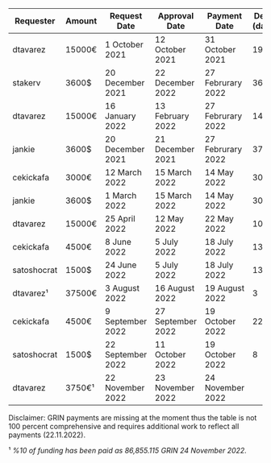 |Requester|Amount|Request Date|Approval  Date|Payment Date|Delay (days)
| --- | --- |--- |--- |--- |--- |
|dtavarez|15000€|1 October 2021|12 October 2021|31 October 2021|19|
|stakerv|3600$|20 December 2021|22 December 2022|27 Februrary 2022|36|
|dtavarez|15000€|16 January 2022|13 February 2022|27 Februrary 2022|14|
|jankie|3600$|20 December 2021|21 December 2021|27 Februrary 2022|37|
|cekickafa |3000€|12 March 2022|15 March 2022|14 May 2022|30|
|jankie|3600$|1 March 2022|15 March 2022|14 May 2022|30|
|dtavarez|15000€|25 April 2022|12 May 2022|22 May 2022|10|
|cekickafa|4500€|8 June 2022|5 July 2022|18 July 2022|13|
|satoshocrat|1500$|24 June 2022|5 July 2022|18 July 2022|13|
|dtavarez¹|37500€|3 August 2022|16 August 2022|19 August 2022|3|
|cekickafa |4500€|9 September 2022|27 September 2022|19 October 2022|22|
|satoshocrat|1500$|22 September 2022|11 October 2022|19 October 2022|8|
|dtavarez| 3750€¹ |22 November 2022 | 23 November 2022 | 24 November 2022 |

Disclaimer: GRIN payments are missing at the moment thus the table is not 100 percent comprehensive and requires additional work to reflect all payments (22.11.2022).

¹ *%10 of funding has been paid as 86,855.115 GRIN 24 November 2022.*  
